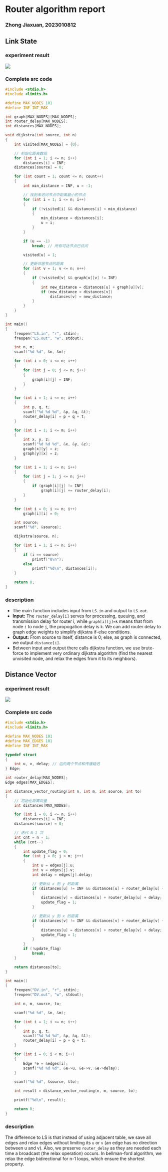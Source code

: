# Router algorithm report
### Zhong Jiaxuan, 2023010812
## Link State
### experiment result
![](LS.png)
### Complete src code
~~~c
#include <stdio.h>
#include <limits.h>

#define MAX_NODES 101
#define INF INT_MAX

int graph[MAX_NODES][MAX_NODES];
int router_delay[MAX_NODES];
int distances[MAX_NODES];

void dijkstra(int source, int n)
{
    int visited[MAX_NODES] = {0};

    // 初始化距离数组
    for (int i = 1; i <= n; i++)
        distances[i] = INF;
    distances[source] = 0;

    for (int count = 1; count <= n; count++)
    {
        int min_distance = INF, u = -1;

        // 找到未访问节点中距离最小的节点
        for (int i = 1; i <= n; i++)
        {
            if (!visited[i] && distances[i] < min_distance)
            {
                min_distance = distances[i];
                u = i;
            }
        }

        if (u == -1)
            break; // 所有可达节点已访问

        visited[u] = 1;

        // 更新邻居节点的距离
        for (int v = 1; v <= n; v++)
        {
            if (!visited[v] && graph[u][v] != INF)
            {
                int new_distance = distances[u] + graph[u][v];
                if (new_distance < distances[v])
                    distances[v] = new_distance;
            }
        }
    }
}

int main()
{
    freopen("LS.in", "r", stdin);
    freopen("LS.out", "w", stdout);

    int n, m;
    scanf("%d %d", &n, &m);

    for (int i = 0; i <= n; i++)
    {
        for (int j = 0; j <= n; j++)
        {
            graph[i][j] = INF;
        }
    }

    for (int i = 1; i <= n; i++)
    {
        int p, q, t;
        scanf("%d %d %d", &p, &q, &t);
        router_delay[i] = p + q + t;
    }

    for (int i = 1; i <= m; i++)
    {
        int x, y, z;
        scanf("%d %d %d", &x, &y, &z);
        graph[x][y] = z;
        graph[y][x] = z;
    }

    for (int i = 1; i <= n; i++)
    {
        for (int j = 1; j <= n; j++)
        {
            if (graph[i][j] != INF)
                graph[i][j] += router_delay[i];
        }
    }

    for (int i = 0; i <= n; i++)
        graph[i][i] = 0;

    int source;
    scanf("%d", &source);

    dijkstra(source, n);

    for (int i = 1; i <= n; i++)
    {
        if (i == source)
            printf("0\n");
        else
            printf("%d\n", distances[i]);
    }

    return 0;
}
~~~
### description
- The main function includes input from `LS.in` and output to `LS.out`.
- **Input:** The `router_delay[i]` serves for processing, queuing, and transmission delay for router i, while `graph[i][j]=k` means that from node `i` to node `j`, the propogation delay is `k`. We can add router delay to graph edge weights to simplify dijkstra if-else conditions.
- **Output:** From source to itself, distance is 0; else, as graph is connected, we output `distance[i]`.
- Between input and output there calls  dijkstra function, we use brute-force to implement very ordinary dijkstra algorithm (find the nearest unvisited node, and relax the edges from it to its neighbors).
## Distance Vector
### experiment result
![](DV.png)
### Complete src code
~~~c
#include <stdio.h>
#include <limits.h>

#define MAX_NODES 101
#define MAX_EDGES 101
#define INF INT_MAX

typedef struct
{
    int u, v, delay; // 边的两个节点和传播延迟
} Edge;

int router_delay[MAX_NODES];
Edge edges[MAX_EDGES];

int distance_vector_routing(int n, int m, int source, int to)
{
    // 初始化距离向量
    int distances[MAX_NODES];

    for (int i = 0; i <= n; i++)
        distances[i] = INF;
    distances[source] = 0;

    // 迭代 N-1 次
    int cnt = n - 1;
    while (cnt--)
    {
        int update_flag = 0;
        for (int j = 0; j < m; j++)
        {
            int u = edges[j].u;
            int v = edges[j].v;
            int delay = edges[j].delay;

            // 更新从 x 到 y 的距离
            if (distances[u] != INF && distances[u] + router_delay[u] + delay < distances[v])
            {
                distances[v] = distances[u] + router_delay[u] + delay;
                update_flag = 1;
            }

            // 更新从 y 到 x 的距离
            if (distances[v] != INF && distances[v] + router_delay[v] + delay < distances[u])
            {
                distances[u] = distances[v] + router_delay[v] + delay;
                update_flag = 1;
            }
        }
        if (!update_flag)
            break;
    }

    return distances[to];
}

int main()
{
    freopen("DV.in", "r", stdin);
    freopen("DV.out", "w", stdout);

    int n, m, source, to;

    scanf("%d %d", &n, &m);

    for (int i = 1; i <= n; i++)
    {
        int p, q, t;
        scanf("%d %d %d", &p, &q, &t);
        router_delay[i] = p + q + t;
    }

    for (int i = 0; i < m; i++)
    {
        Edge *e = &edges[i];
        scanf("%d %d %d", &e->u, &e->v, &e->delay);
    }

    scanf("%d %d", &source, &to);

    int result = distance_vector_routing(n, m, source, to);

    printf("%d\n", result);

    return 0;
}
~~~
### description
The difference to LS is that instead of using adjacent table, we save all edges and relax edges without limiting its `u` or `v` (an edge has no direction between u and v). Also, we preserve `router_delay` as they are needed each time a broadcast (the relax operation) occurs. In bellman-ford algorithm, we relax the edge bidirectional for n-1 loops, which ensure the shortest property.